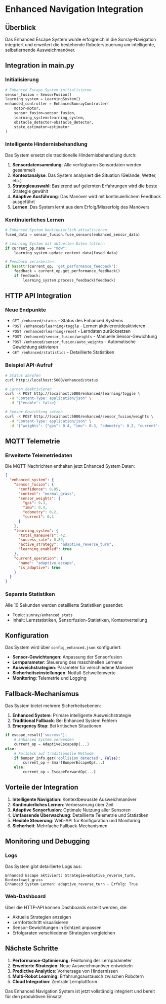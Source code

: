 # Enhanced Navigation Integration

## Überblick

Das Enhanced Escape System wurde erfolgreich in die Sunray-Navigation integriert und erweitert die bestehende Robotersteuerung um intelligente, selbstlernende Ausweichmanöver.

## Integration in main.py

### Initialisierung

```python
# Enhanced Escape System initialisieren
sensor_fusion = SensorFusion()
learning_system = LearningSystem()
enhanced_controller = EnhancedSunrayController(
    motor=motor,
    sensor_fusion=sensor_fusion,
    learning_system=learning_system,
    obstacle_detector=obstacle_detector,
    state_estimator=estimator
)
```

### Intelligente Hindernisbehandlung

Das System ersetzt die traditionelle Hindernisbehandlung durch:

1. **Sensordatensammlung**: Alle verfügbaren Sensordaten werden gesammelt
2. **Kontextanalyse**: Das System analysiert die Situation (Gelände, Wetter, etc.)
3. **Strategieauswahl**: Basierend auf gelernten Erfahrungen wird die beste Strategie gewählt
4. **Adaptive Ausführung**: Das Manöver wird mit kontinuierlichem Feedback ausgeführt
5. **Lernen**: Das System lernt aus dem Erfolg/Misserfolg des Manövers

### Kontinuierliches Lernen

```python
# Enhanced System kontinuierlich aktualisieren
fused_data = sensor_fusion.fuse_sensors(enhanced_sensor_data)

# Learning System mit aktuellen Daten füttern
if current_op.name == "mow":
    learning_system.update_context_data(fused_data)

# Feedback verarbeiten
if hasattr(current_op, 'get_performance_feedback'):
    feedback = current_op.get_performance_feedback()
    if feedback:
        learning_system.process_feedback(feedback)
```

## HTTP API Integration

### Neue Endpunkte

- `GET /enhanced/status` - Status des Enhanced Systems
- `POST /enhanced/learning/toggle` - Lernen aktivieren/deaktivieren
- `POST /enhanced/learning/reset` - Lerndaten zurücksetzen
- `POST /enhanced/sensor_fusion/weights` - Manuelle Sensor-Gewichtung
- `POST /enhanced/sensor_fusion/auto_weights` - Automatische Gewichtung aktivieren
- `GET /enhanced/statistics` - Detaillierte Statistiken

### Beispiel API-Aufruf

```bash
# Status abrufen
curl http://localhost:5000/enhanced/status

# Lernen deaktivieren
curl -X POST http://localhost:5000/enhanced/learning/toggle \
  -H "Content-Type: application/json" \
  -d '{"enable": false}'

# Sensor-Gewichtung setzen
curl -X POST http://localhost:5000/enhanced/sensor_fusion/weights \
  -H "Content-Type: application/json" \
  -d '{"weights": {"gps": 0.4, "imu": 0.3, "odometry": 0.2, "current": 0.1}}'
```

## MQTT Telemetrie

### Erweiterte Telemetriedaten

Die MQTT-Nachrichten enthalten jetzt Enhanced System Daten:

```json
{
  "enhanced_system": {
    "sensor_fusion": {
      "confidence": 0.85,
      "context": "normal_grass",
      "sensor_weights": {
        "gps": 0.3,
        "imu": 0.4,
        "odometry": 0.2,
        "current": 0.1
      }
    },
    "learning_system": {
      "total_maneuvers": 42,
      "success_rate": 0.89,
      "active_strategy": "adaptive_reverse_turn",
      "learning_enabled": true
    },
    "current_operation": {
      "name": "adaptive_escape",
      "is_adaptive": true
    }
  }
}
```

### Separate Statistiken

Alle 10 Sekunden werden detaillierte Statistiken gesendet:

- Topic: `sunray/enhanced_stats`
- Inhalt: Lernstatistiken, Sensorfusion-Statistiken, Kontextverteilung

## Konfiguration

Das System wird über `config_enhanced.json` konfiguriert:

- **Sensor-Gewichtungen**: Anpassung der Sensorfusion
- **Lernparameter**: Steuerung des maschinellen Lernens
- **Ausweichstrategien**: Parameter für verschiedene Manöver
- **Sicherheitseinstellungen**: Notfall-Schwellenwerte
- **Monitoring**: Telemetrie und Logging

## Fallback-Mechanismus

Das System bietet mehrere Sicherheitsebenen:

1. **Enhanced System**: Primäre intelligente Ausweichstrategie
2. **Traditional Fallback**: Bei Enhanced System Fehlern
3. **Emergency Stop**: Bei kritischen Situationen

```python
if escape_result['success']:
    # Enhanced System verwenden
    current_op = AdaptiveEscapeOp(...)
else:
    # Fallback auf traditionelle Methode
    if bumper_info.get('collision_detected', False):
        current_op = SmartBumperEscapeOp(...)
    else:
        current_op = EscapeForwardOp(...)
```

## Vorteile der Integration

1. **Intelligente Navigation**: Kontextbewusste Ausweichmanöver
2. **Kontinuierliches Lernen**: Verbesserung über Zeit
3. **Adaptive Sensorfusion**: Optimale Nutzung aller Sensoren
4. **Umfassende Überwachung**: Detaillierte Telemetrie und Statistiken
5. **Flexible Steuerung**: Web-API für Konfiguration und Monitoring
6. **Sicherheit**: Mehrfache Fallback-Mechanismen

## Monitoring und Debugging

### Logs

Das System gibt detaillierte Logs aus:

```
Enhanced Escape aktiviert: Strategie=adaptive_reverse_turn, Kontext=wet_grass
Enhanced System Lernen: adaptive_reverse_turn - Erfolg: True
```

### Web-Dashboard

Über die HTTP-API können Dashboards erstellt werden, die:

- Aktuelle Strategien anzeigen
- Lernfortschritt visualisieren
- Sensor-Gewichtungen in Echtzeit anpassen
- Erfolgsraten verschiedener Strategien vergleichen

## Nächste Schritte

1. **Performance-Optimierung**: Feintuning der Lernparameter
2. **Erweiterte Strategien**: Neue Ausweichmanöver entwickeln
3. **Predictive Analytics**: Vorhersage von Hindernissen
4. **Multi-Robot Learning**: Erfahrungsaustausch zwischen Robotern
5. **Cloud Integration**: Zentrale Lernplattform

Das Enhanced Navigation System ist jetzt vollständig integriert und bereit für den produktiven Einsatz!